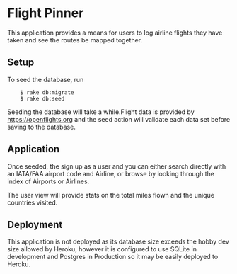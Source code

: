 Flight Pinner
=============

This application provides a means for users to log airline flights they have taken and see the routes be mapped together.  

Setup
-----
To seed the database, run
```
    $ rake db:migrate
    $ rake db:seed
```
Seeding the database will take a while.Flight data is provided by https://openflights.org and the seed action will validate each data set before saving to the database.  

Application
-----------
Once seeded, the sign up as a user and you can either search directly with an IATA/FAA airport code and Airline, or browse by looking through the index of Airports or Airlines.  

The user view will provide stats on the total miles flown and the unique countries visited.  

Deployment
----------
This application is not deployed as its database size exceeds the hobby dev size allowed by Heroku, however it is configured to use SQLite in development and Postgres in Production so it may be easily deployed to Heroku.  
